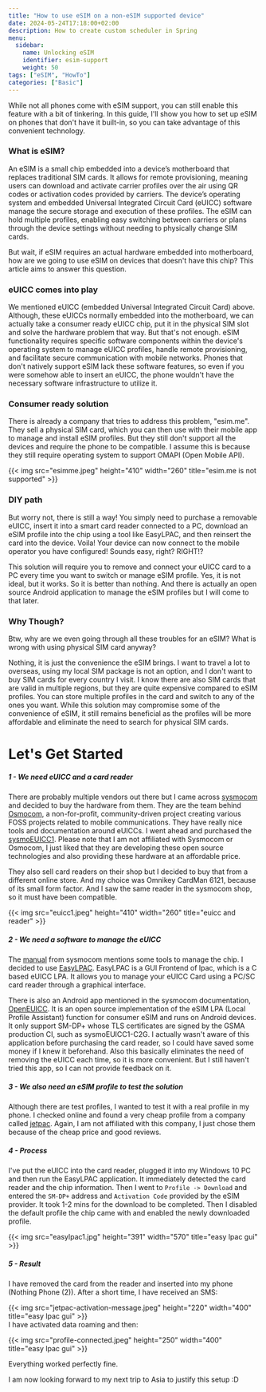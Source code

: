 ```yaml
---
title: "How to use eSIM on a non-eSIM supported device"
date: 2024-05-24T17:18:00+02:00
description: How to create custom scheduler in Spring
menu:
  sidebar:
    name: Unlocking eSIM
    identifier: esim-support
    weight: 50
tags: ["eSIM", "HowTo"]
categories: ["Basic"]
---
```


While not all phones come with eSIM support, you can still enable this feature with a bit of tinkering. In this guide, I'll show you how to set up eSIM on phones that don't have it built-in, so you can take advantage of this convenient technology.

### What is eSIM?

An eSIM is a small chip embedded into a device’s motherboard that replaces traditional SIM cards. It allows for remote provisioning, meaning users can download and activate carrier profiles over the air using QR codes or activation codes provided by carriers. The device’s operating system and embedded Universal Integrated Circuit Card (eUICC) software manage the secure storage and execution of these profiles. The eSIM can hold multiple profiles, enabling easy switching between carriers or plans through the device settings without needing to physically change SIM cards. 


But wait, if eSIM requires an actual hardware embedded into motherboard, how are we going to use eSIM on devices that doesn't have this chip? This article aims to answer this question.

### eUICC comes into play

We mentioned eUICC (embedded Universal Integrated Circuit Card) above. Although, these eUICCs normally embedded into the motherboard, we can actually take a consumer ready eUICC chip, put it in the physical SIM slot and solve the hardware problem that way. But that's not enough. eSIM functionality requires specific software components within the device's operating system to manage eUICC profiles, handle remote provisioning, and facilitate secure communication with mobile networks. Phones that don't natively support eSIM lack these software features, so even if you were somehow able to insert an eUICC, the phone wouldn't have the necessary software infrastructure to utilize it.

### Consumer ready solution

There is already a company that tries to address this problem, "esim.me". They sell a physical SIM card, which you can then use with their mobile app to manage and install eSIM profiles. But they still don't support all the devices and require the phone to be compatible. I assume this is because they still require operating system to support OMAPI (Open Mobile API).

{{< img src="esimme.jpeg" height="410" width="260"  title="esim.me is not supported" >}}


### DIY path

But worry not, there is still a way! You simply need to purchase a removable eUICC, insert it into a smart card reader connected to a PC, download an eSIM profile into the chip using a tool like EasyLPAC, and then reinsert the card into the device. Voila! Your device can now connect to the mobile operator you have configured! Sounds easy, right? RIGHT!?

This solution will require you to remove and connect your eUICC card to a PC every time you want to switch or manage eSIM profile. Yes, it is not ideal, but it works. So it is better than nothing. And there is actually an open source Android application to manage the eSIM profiles but I will come to that later.

### Why Though?

Btw, why are we even going through all these troubles for an eSIM? What is wrong with using physical SIM card anyway?

Nothing, it is just the convenience the eSIM brings. I want to travel a lot to overseas, using my local SIM package is not an option, and I don't want to buy SIM cards for every country I visit. I know there are also SIM cards that are valid in multiple regions, but they are quite expensive compared to eSIM profiles. You can store multiple profiles in the card and switch to any of the ones you want. While this solution may compromise some of the convenience of eSIM, it still remains beneficial as the profiles will be more affordable and eliminate the need to search for physical SIM cards. 


# Let's Get Started

##### 1 - We need eUICC and a card reader
There are probably multiple vendors out there but I came across [sysmocom](https://sysmocom.de) and decided to buy the hardware from them. They are the team behind [Osmocom](https://osmocom.org), a non-for-profit, community-driven project creating various FOSS projects related to mobile communications. They have really nice tools and documentation around eUICCs. 
I went ahead and purchased the [sysmoEUICC1](https://shop.sysmocom.de/sysmoEUICC1-eUICC-for-consumer-eSIM-RSP/sysmoEUICC1). Please note that I am not affiliated with Sysmocom or Osmocom, I just liked that they are developing these open source technologies and also providing these hardware at an affordable price.

They also sell card readers on their shop but I decided to buy that from a different online store. And my choice was Omnikey CardMan 6121, because of its small form factor. And I saw the same reader in the sysmocom shop, so it must have been compatible.

{{< img src="euicc1.jpeg" height="410" width="260" title="euicc and reader" >}}

##### 2 - We need a software to manage the eUICC
The [manual](https://sysmocom.de/manuals/sysmoeuicc-manual.pdf) from sysmocom mentions some tools to manage the chip. I decided to use [EasyLPAC](https://github.com/creamlike1024/EasyLPAC). EasyLPAC is a GUI Frontend of lpac, which is a C based eUICC LPA. It allows you to manage your eUICC Card using a PC/SC card reader through a graphical interface.

There is also an Android app mentioned in the sysmocom documentation, [OpenEUICC](https://gitea.angry.im/PeterCxy/OpenEUICC). It is an open source implementation of the eSIM LPA (Local Profile Assistant) function for consumer eSIM and runs on Android devices. It only support SM-DP+ whose TLS certificates are signed by the GSMA production CI, such as sysmoEUICC1-C2G.
I actually wasn't aware of this application before purchasing the card reader, so I could have saved some money if I knew it beforehand. 
Also this basically eliminates the need of removing the eUICC each time, so it is more convenient. But I still haven't tried this app, so I can not provide feedback on it.

##### 3 - We also need an eSIM profile to test the solution
Although there are test profiles, I wanted to test it with a real profile in my phone. I checked online and found a very cheap profile from a company called [jetpac](https://www.jetpacglobal.com). Again, I am not affiliated with this company, I just chose them because of the cheap price and good reviews.


##### 4 - Process

I've put the eUICC into the card reader, plugged it into my Windows 10 PC and then run the EasyLPAC application. It immediately detected the card reader and the chip information.
Then I went to `Profile -> Download` and entered the `SM-DP+` address and `Activation Code` provided by the eSIM provider. It took 1-2 mins for the download to be completed. Then I disabled the default profile the chip came with and enabled the newly downloaded profile.

{{< img src="easylpac1.jpg" height="391" width="570" title="easy lpac gui" >}}

##### 5 - Result

I have removed the card from the reader and inserted into my phone (Nothing Phone (2)). After a short time, I have received an SMS:

{{< img src="jetpac-activation-message.jpeg" height="220" width="400" title="easy lpac gui" >}}
<br />
I have activated data roaming and then:

{{< img src="profile-connected.jpeg" height="250" width="400" title="easy lpac gui" >}}
<br />

Everything worked perfectly fine.

I am now looking forward to my next trip to Asia to justify this setup :D 

